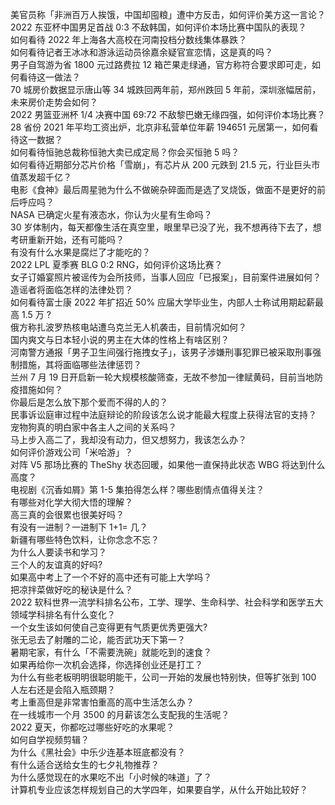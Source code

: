 美官员称「非洲百万人挨饿，中国却囤粮」遭中方反击，如何评价美方这一言论？  
2022 东亚杯中国男足首战 0:3 不敌韩国，如何评价本场比赛中国队的表现？  
如何看待 2022 年上海各大高校在河南投档分数线集体暴跌？  
如何看待记者王冰冰和游泳运动员徐嘉余疑官宣恋情，这是真的吗？  
男子自驾游为省 1800 元过路费拉 12 箱芒果走绿通，官方称符合要求即可走，如何看待这一做法？  
70 城房价数据显示唐山等 34 城跌回两年前，郑州跌回 5 年前，深圳涨幅居前，未来房价走势会如何？  
2022 男篮亚洲杯 1/4 决赛中国 69:72 不敌黎巴嫩无缘四强，如何评价本场比赛？  
28 省份 2021 年平均工资出炉，北京非私营单位年薪 194651 元居第一，如何看待这一数据？  
如何看待恒驰总裁称恒驰大卖已成定局？你会买恒驰 5 吗？  
如何看待近期部分芯片价格「雪崩」，有芯片从 200 元跌到 21.5 元，行业巨头市值蒸发超千亿？  
电影《食神》最后周星驰为什么不做碗杂碎面而是选了叉烧饭，做面不是更好的前后呼应吗？  
NASA 已确定火星有液态水，你认为火星有生命吗？  
30 岁体制内，每天都像生活在真空里，眼里早已没了光，我不想再待下去了，想考研重新开始，还有可能吗？  
有没有什么水果是腐烂了才能吃的？  
2022 LPL 夏季赛 BLG 0:2 RNG，如何评价这场比赛？  
女子订婚宴照片被谣传为会所技师，当事人回应「已报案」，目前案件进展如何？造谣者将面临怎样的法律处罚？  
如何看待富士康 2022 年扩招近 50% 应届大学毕业生，内部人士称试用期起薪最高 1.5 万 ?  
俄方称扎波罗热核电站遭乌克兰无人机袭击，目前情况如何？  
国内爽文与日本轻小说的男主在大体的性格上有啥区别？  
河南警方通报「男子卫生间强行拖拽女子」，该男子涉嫌刑事犯罪已被采取刑事强制措施，其将面临哪些法律惩罚？  
兰州 7 月 19 日开启新一轮大规模核酸筛查，无故不参加一律赋黄码，目前当地防疫措施如何？  
你最后是怎么放下那个爱而不得的人的？  
民事诉讼庭审过程中法庭辩论的阶段该怎么说才能最大程度上获得法官的支持？  
宠物狗真的明白家中各主人之间的关系吗？  
马上步入高二了，我却没有动力，但又想努力，我该怎么办？  
如何评价游戏公司「米哈游」？  
对阵 V5 那场比赛的 TheShy 状态回暖，如果他一直保持此状态 WBG 将达到什么高度？  
电视剧《沉香如屑》第 1-5 集拍得怎么样？哪些剧情点值得关注？  
有哪些对化学大彻大悟的理解？  
高三真的会很累也很美好吗？  
有没有一进制？一进制下 1+1= 几？  
新疆有哪些特色饮料，让你念念不忘？  
为什么人要读书和学习？  
三个人的友谊真的好吗?  
如果高中考上了一个不好的高中还有可能上大学吗？  
把凉拌菜做好吃的秘诀是什么？  
2022 软科世界一流学科排名公布，工学、理学、生命科学、社会科学和医学五大领域学科排名有什么变化？  
一个女生该如何使自己变得更有气质更优秀更强大?  
张无忌去了射雕的二论，能否武功天下第一？  
暑期宅家，有什么「不需要洗碗」就能吃到的速食？  
如果再给你一次机会选择，你选择创业还是打工？  
为什么有些老板明明很聪明能干，公司一开始的发展也特别快，但等扩张到 100 人左右还是会陷入瓶颈期？  
考上重高但是非常害怕重高的高中生活怎么办？  
在一线城市一个月 3500 的月薪该怎么支配我的生活呢？  
2022 夏天，你都吃过哪些好吃的水果呢？  
如何自学视频剪辑？  
为什么《黑社会》中乐少连基本班底都没有？  
有什么适合送给女生的七夕礼物推荐？  
为什么感觉现在的水果吃不出「小时候的味道」了？  
计算机专业应该怎样规划自己的大学四年，如果要自学，从什么开始比较好？  
